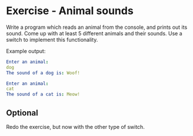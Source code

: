 # Exercise - Animal sounds

Write a program which reads an animal from the console, and prints out its sound. Come up with at least 5 different animals and their sounds. Use a switch to implement this functionality.


Example output:

```yaml
Enter an animal:
dog
The sound of a dog is: Woof!
```

```yaml
Enter an animal:
cat
The sound of a cat is: Meow!
```

## Optional
Redo the exercise, but now with the other type of switch.